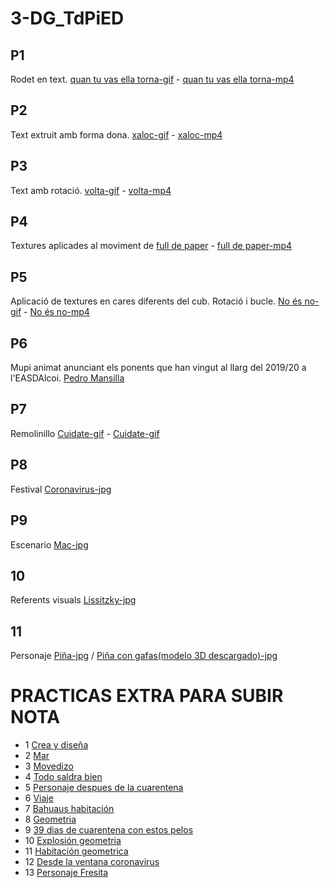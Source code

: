 # 3-DG_TdPiED
##  P1
Rodet en text. [quan tu vas ella torna-gif](p1_paqui_valero.gif) - [quan tu vas ella torna-mp4](p1_paqui_valero.mp4)

##  P2
Text extruit amb forma dona. [xaloc-gif](p2_paqui_valero.gif) - [xaloc-mp4](p2_paqui_valero.mp4)

##  P3
Text amb rotació. [volta-gif](p3_paqui_valero.gif) - [volta-mp4](p3_paqui_valero.mp4)

##  P4
Textures aplicades al moviment de [full de paper](p4_paqui_valero_jimenez.gif) -  [full de paper-mp4](p4_paqui_valero_jimenez.mp4)

##  P5
Aplicació de textures en cares diferents del cub. Rotació i bucle. [No és no-gif](p5_paqui_valero.gif) - [No és no-mp4](p5_paqui_valero.mp4)

##  P6
Mupi animat anunciant els ponents que han vingut al llarg del 2019/20 a l'EASDAlcoi. [Pedro Mansilla](p6_paqui_valero_jimenez.mp4) 

##  P7
Remolinillo [Cuidate-gif](p7_paqui_valero.gif) - [Cuidate-gif](p7_paqui_valero.mp4)

##  P8
Festival [Coronavirus-jpg](p8_valero_paqui.jpg)

##  P9
Escenario [Mac-jpg](p9_paqui_valero.jpg) 

##  10
Referents visuals [Lissitzky-jpg](p10_paqui_valero.jpg) 

##  11
Personaje  [Piña-jpg](p11_paqui_valero.jpg) / [Piña con gafas(modelo 3D descargado)-jpg](p11_conmodelo3d_paqui_valero.jpg)

# PRACTICAS EXTRA PARA SUBIR NOTA
* 1 [Crea y diseña](p1_extra_paqui_valero.gif)
* 2 [Mar](p2_extra_paqui_valeroo.gif)
* 3 [Movedizo](p3_extra_paqui_valero.gif)
* 4 [Todo saldra bien](p4_extra_paqui_valero.gif)
* 5 [Personaje despues de la cuarentena](p5_extra_paqui_valero.jpg)
* 6 [Viaje](p6_extra_paqui_valero.jpg)
* 7 [Bahuaus habitación](p7_extra_paqui_valero.jpg)
* 8 [Geometria](p8_extra_paqui_valero.jpg)
* 9 [39 dias de cuarentena con estos pelos](p9_extra_paqui_valero.mp4)
* 10 [Explosión geometria](p10_extra_paqui_valero.mp4)
* 11 [Habitación geometrica](p11_extra_paqui_valero.mp4)
* 12 [Desde la ventana coronavirus](p12_extra_paqui_valero.mp4)
* 13 [Personaje Fresita](p12_extra_paqui_valero.mp4)




